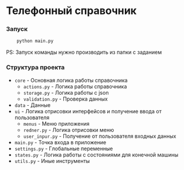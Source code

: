 # Телефонный справочник

### Запуск
```bash
    python main.py
```
PS: Запуск команды нужно производить из папки с заданием
### Структура проекта
  - `core` - Основная логика работы справочника
    - `actions.py` - Логика работы справочника
    - `storage.py` - Логика работы с json 
    - `validation.py` - Проверка данных 
  - `data` - Данные
  - `ui` - Логика отрисовки интерфейсов и получение ввода от пользователя
    - `menus` - Меню приложения 
    - `redner.py` - Логика отрисовки меню 
    - `user_inpur.py` - Получение от пользователя входных данных 
  - `main.py` - Точка входа в приложение
  - `settings.py` - Глобальные переменные
  - `states.py` - Логика работы с состояниями для конечной машины
  - `utils.py` - Иные инструменты
